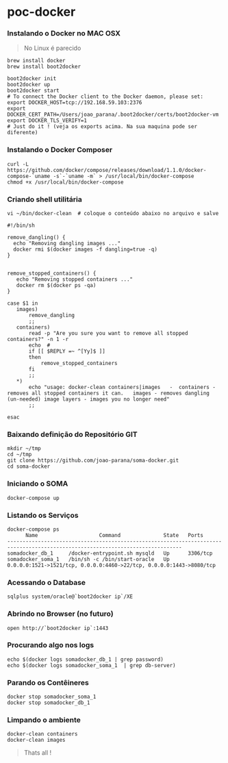 # poc-docker

### Instalando o Docker no MAC OSX

> No Linux é parecido

    brew install docker 
    brew install boot2docker 
    
    boot2docker init  
    boot2docker up 
    boot2docker start  
    # To connect the Docker client to the Docker daemon, please set: 
    export DOCKER_HOST=tcp://192.168.59.103:2376 
    export DOCKER_CERT_PATH=/Users/joao_parana/.boot2docker/certs/boot2docker-vm 
    export DOCKER_TLS_VERIFY=1
    # Just do it ! (veja os exports acima. Na sua maquina pode ser diferente)
    

### Instalando o Docker Composer

    curl -L https://github.com/docker/compose/releases/download/1.1.0/docker-compose-`uname -s`-`uname -m` > /usr/local/bin/docker-compose
    chmod +x /usr/local/bin/docker-compose
  
### Criando shell utilitária
    vi ~/bin/docker-clean  # coloque o conteúdo abaixo no arquivo e salve

    #!/bin/sh                                                                                                                                                                            

    remove_dangling() {
      echo "Removing dangling images ..."
      docker rmi $(docker images -f dangling=true -q)
    }


    remove_stopped_containers() {
       echo "Removing stopped containers ..."
       docker rm $(docker ps -qa)
    }

    case $1 in
       images)
           remove_dangling
           ;;
       containers)
           read -p "Are you sure you want to remove all stopped containers?" -n 1 -r
           echo  #
           if [[ $REPLY =~ ^[Yy]$ ]]
           then
               remove_stopped_containers
           fi
           ;;
       *)
           echo "usage: docker-clean containers|images   -  containers - removes all stopped containers it can.   images - removes dangling (un-needed) image layers - images you no longer need"
           ;;

    esac

### Baixando definição do Repositório GIT

    mkdir ~/tmp
    cd ~/tmp
    git clone https://github.com/joao-parana/soma-docker.git
    cd soma-docker

### Iniciando o SOMA

    docker-compose up

### Listando os Serviços
    docker-compose ps
          Name                    Command              State   Ports                                 
    -------------------------------------------------------------------------------------------------------------------------------
    somadocker_db_1     /docker-entrypoint.sh mysqld   Up      3306/tcp
    somadocker_soma_1   /bin/sh -c /bin/start-oracle   Up      0.0.0.0:1521->1521/tcp, 0.0.0.0:4460->22/tcp, 0.0.0.0:1443->8080/tcp

### Acessando o Database

    sqlplus system/oracle@`boot2docker ip`/XE

### Abrindo no Browser (no futuro)

    open http://`boot2docker ip`:1443

### Procurando algo nos logs
    echo $(docker logs somadocker_db_1 | grep password)
    echo $(docker logs somadocker_soma_1  | grep db-server)

### Parando os Contêineres
    docker stop somadocker_soma_1 
    docker stop somadocker_db_1

### Limpando o ambiente
    docker-clean containers
    docker-clean images

> Thats all !


